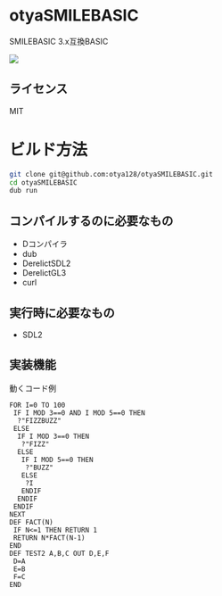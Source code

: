 # otyaSMILEBASIC
SMILEBASIC 3.x互換BASIC

<img src="https://raw.githubusercontent.com/otya128/otyaSMILEBASIC/master/screenshots/GAME4SHOOTER.png">

## ライセンス
MIT

# ビルド方法
```sh
git clone git@github.com:otya128/otyaSMILEBASIC.git
cd otyaSMILEBASIC
dub run
```

## コンパイルするのに必要なもの
+ Dコンパイラ
+ dub
+ DerelictSDL2
+ DerelictGL3
+ curl

## 実行時に必要なもの
+ SDL2

## 実装機能
動くコード例
```
FOR I=0 TO 100
 IF I MOD 3==0 AND I MOD 5==0 THEN
  ?"FIZZBUZZ"
 ELSE
  IF I MOD 3==0 THEN
   ?"FIZZ"
  ELSE
   IF I MOD 5==0 THEN
    ?"BUZZ"
   ELSE
    ?I
   ENDIF
  ENDIF
 ENDIF
NEXT
DEF FACT(N)
 IF N<=1 THEN RETURN 1
 RETURN N*FACT(N-1)
END
DEF TEST2 A,B,C OUT D,E,F
 D=A
 E=B
 F=C
END
```
